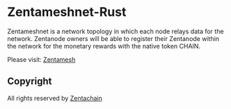 # Zentameshnet-Rust

Zentameshnet is a network topology in which each node relays data for the network.
Zentanode owners will be able to register their Zentanode within the network for the monetary rewards with the native token CHAIN.

Please visit: [Zentamesh](https://docs.zentachain.io/zentamesh)

## Copyright
All rights reserved by [Zentachain](https://zentachain.io/)
